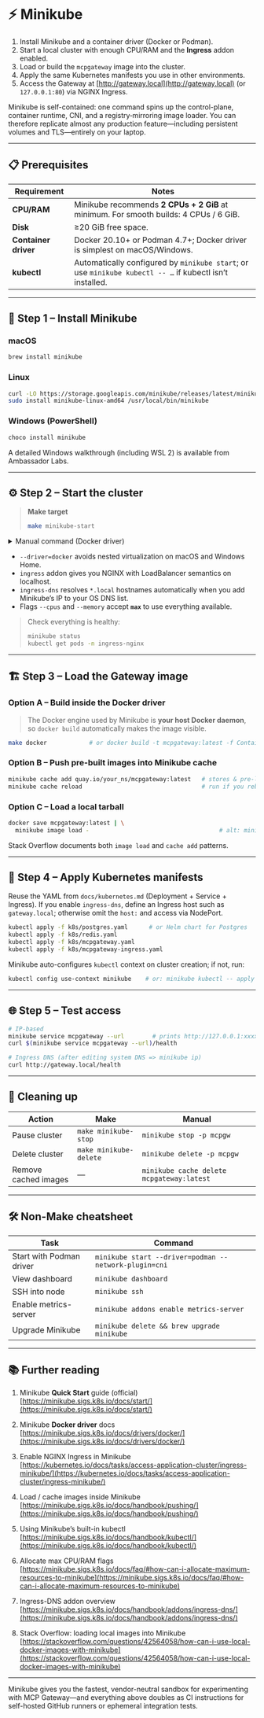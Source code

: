 # ⚡️ Minikube

1. Install Minikube and a container driver (Docker or Podman).
2. Start a local cluster with enough CPU/RAM and the **Ingress** addon enabled.
3. Load or build the `mcpgateway` image into the cluster.
4. Apply the same Kubernetes manifests you use in other environments.
5. Access the Gateway at [http://gateway.local](http://gateway.local) (or `127.0.0.1:80`) via NGINX Ingress.

Minikube is self-contained: one command spins up the control-plane, container runtime, CNI, and a registry‐mirroring image loader. You can therefore replicate almost any production feature—including persistent volumes and TLS—entirely on your laptop.

---

## 📋 Prerequisites

| Requirement          | Notes                                                                                                    |
| -------------------- | -------------------------------------------------------------------------------------------------------- |
| **CPU/RAM**          | Minikube recommends **2 CPUs + 2 GiB** at minimum. For smooth builds: 4 CPUs / 6 GiB.                    |
| **Disk**             | ≥20 GiB free space.                                                                                      |
| **Container driver** | Docker 20.10+ or Podman 4.7+; Docker driver is simplest on macOS/Windows.                                |
| **kubectl**          | Automatically configured by `minikube start`; or use `minikube kubectl -- …` if kubectl isn’t installed. |

---

## 🚀 Step 1 – Install Minikube

### macOS

```bash
brew install minikube
```

### Linux

```bash
curl -LO https://storage.googleapis.com/minikube/releases/latest/minikube-linux-amd64
sudo install minikube-linux-amd64 /usr/local/bin/minikube
```

### Windows (PowerShell)

```powershell
choco install minikube
```

A detailed Windows walkthrough (including WSL 2) is available from Ambassador Labs.

---

## ⚙️ Step 2 – Start the cluster

> **Make target**
>
> ```bash
> make minikube-start
> ```

<details>
<summary>Manual command (Docker driver)</summary>

```bash
minikube start \
  --driver=docker \
  --cpus=4 --memory=6g \
  --addons=ingress,ingress-dns \
  --profile=mcpgw
```

</details>

* `--driver=docker` avoids nested virtualization on macOS and Windows Home.
* `ingress` addon gives you NGINX with LoadBalancer semantics on localhost.
* `ingress-dns` resolves `*.local` hostnames automatically when you add Minikube’s IP to your OS DNS list.
* Flags `--cpus` and `--memory` accept **`max`** to use everything available.

> Check everything is healthy:
>
> ```bash
> minikube status
> kubectl get pods -n ingress-nginx
> ```

---

## 🏗 Step 3 – Load the Gateway image

### Option A – Build inside the Docker driver

> The Docker engine used by Minikube is **your host Docker daemon**, so `docker build` automatically makes the image visible.

```bash
make docker            # or docker build -t mcpgateway:latest -f Containerfile .
```

### Option B – Push pre-built images into Minikube cache

```bash
minikube cache add quay.io/your_ns/mcpgateway:latest   # stores & pre-loads next boot:contentReference[oaicite:10]{index=10}
minikube cache reload                                  # run if you rebuilt the tag
```

### Option C – Load a local tarball

```bash
docker save mcpgateway:latest | \
  minikube image load -                                     # alt: minikube image load mcpgateway:latest
```

Stack Overflow documents both `image load` and `cache add` patterns.

---

## 📄 Step 4 – Apply Kubernetes manifests

Reuse the YAML from `docs/kubernetes.md` (Deployment + Service + Ingress).
If you enable `ingress-dns`, define an Ingress host such as `gateway.local`; otherwise omit the `host:` and access via NodePort.

```bash
kubectl apply -f k8s/postgres.yaml      # or Helm chart for Postgres
kubectl apply -f k8s/redis.yaml
kubectl apply -f k8s/mcpgateway.yaml
kubectl apply -f k8s/mcpgateway-ingress.yaml
```

Minikube auto-configures `kubectl` context on cluster creation; if not, run:

```bash
kubectl config use-context minikube    # or: minikube kubectl -- apply -f …
```



---

## 🌐 Step 5 – Test access

```bash
# IP-based
minikube service mcpgateway --url        # prints http://127.0.0.1:xxxx
curl $(minikube service mcpgateway --url)/health

# Ingress DNS (after editing system DNS => minikube ip)
curl http://gateway.local/health
```

---

## 🧹 Cleaning up

| Action               | Make                   | Manual                                    |
| -------------------- | ---------------------- | ----------------------------------------- |
| Pause cluster        | `make minikube-stop`   | `minikube stop -p mcpgw`                  |
| Delete cluster       | `make minikube-delete` | `minikube delete -p mcpgw`                |
| Remove cached images | —                      | `minikube cache delete mcpgateway:latest` |

---

## 🛠 Non-Make cheatsheet

| Task                     | Command                                               |
| ------------------------ | ----------------------------------------------------- |
| Start with Podman driver | `minikube start --driver=podman --network-plugin=cni` |
| View dashboard           | `minikube dashboard`                                  |
| SSH into node            | `minikube ssh`                                        |
| Enable metrics-server    | `minikube addons enable metrics-server`               |
| Upgrade Minikube         | `minikube delete && brew upgrade minikube`            |

---

## 📚 Further reading

1. Minikube **Quick Start** guide (official)
   [https://minikube.sigs.k8s.io/docs/start/](https://minikube.sigs.k8s.io/docs/start/)

2. Minikube **Docker driver** docs
   [https://minikube.sigs.k8s.io/docs/drivers/docker/](https://minikube.sigs.k8s.io/docs/drivers/docker/)

3. Enable NGINX Ingress in Minikube
   [https://kubernetes.io/docs/tasks/access-application-cluster/ingress-minikube/](https://kubernetes.io/docs/tasks/access-application-cluster/ingress-minikube/)

4. Load / cache images inside Minikube
   [https://minikube.sigs.k8s.io/docs/handbook/pushing/](https://minikube.sigs.k8s.io/docs/handbook/pushing/)

5. Using Minikube’s built-in kubectl
   [https://minikube.sigs.k8s.io/docs/handbook/kubectl/](https://minikube.sigs.k8s.io/docs/handbook/kubectl/)

6. Allocate max CPU/RAM flags
   [https://minikube.sigs.k8s.io/docs/faq/#how-can-i-allocate-maximum-resources-to-minikube](https://minikube.sigs.k8s.io/docs/faq/#how-can-i-allocate-maximum-resources-to-minikube)

7. Ingress-DNS addon overview
   [https://minikube.sigs.k8s.io/docs/handbook/addons/ingress-dns/](https://minikube.sigs.k8s.io/docs/handbook/addons/ingress-dns/)

8. Stack Overflow: loading local images into Minikube
   [https://stackoverflow.com/questions/42564058/how-can-i-use-local-docker-images-with-minikube](https://stackoverflow.com/questions/42564058/how-can-i-use-local-docker-images-with-minikube)

---

Minikube gives you the fastest, vendor-neutral sandbox for experimenting with MCP Gateway—and everything above doubles as CI instructions for self-hosted GitHub runners or ephemeral integration tests.
